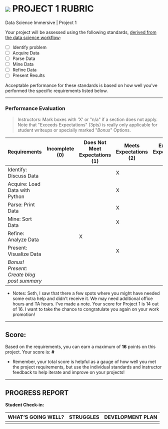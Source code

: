 # ![](https://ga-dash.s3.amazonaws.com/production/assets/logo-9f88ae6c9c3871690e33280fcf557f33.png) PROJECT 1 RUBRIC
Data Science Immersive | Project 1	 						

Your project will be assessed using the following standards, [derived from the data science workflow](../../../../resources/syllabus/DSI-workflow-v1.pdf):

- [ ] Identify problem
- [ ] Acquire Data
- [ ] Parse Data
- [ ] Mine Data
- [ ] Refine Data
- [ ] Present Results

Acceptable performance for these standards is based on how well you've performed the specific requirements listed below.

---

### Performance Evaluation
> Instructors: Mark boxes with 'X' or "n/a" if a section does not apply. Note that "Exceeds Expectations" (3pts) is really only applicable for student writeups or specially marked "*Bonus*" Options.

| Requirements | Incomplete (0) | Does Not Meet Expectations (1) | Meets Expectations (2) | Exceeds Expectations (3) |
|---|---|---|---|---|
| Identify: Discuss Data | | |X | |
| Acquire: Load Data with Python | | | X|  |
| Parse: Print Data | | |X |  |
| Mine: Sort Data | | |X | |
| Refine: Analyze Data | |X | | |
| Present: Visualize Data | | |X | |
| *Bonus! Present: Create blog post summary* | | | | |

- Notes:
Seth, I saw that there a few spots where you might have needed some extra help and didn't receive it. We may need additional 
office hours and TA hours. I've made a note. Your score for Project 1 is 14 out of 16. I want to take the chance to congratulate
you again on your work promotion!
---

## Score:
Based on the requirements, you can earn a maximum of  **16**  points on this project. Your score is: **#**

- Remember, your total score is helpful as a gauge of how well you met the project requirements, but use the individual standards and instructor feedback to help iterate and improve on your projects!

---

## PROGRESS REPORT
**Student Check-in:**

|WHAT’S GOING WELL?|STRUGGLES|DEVELOPMENT PLAN|
|---|---|---|
| | | |
